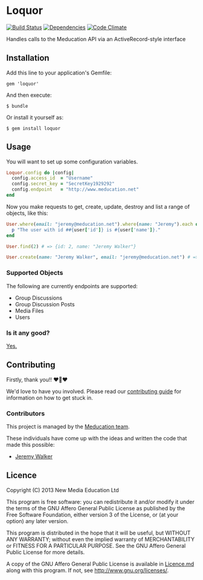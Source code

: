 # Loquor

[![Build Status](https://travis-ci.org/meducation/loquor.png)](https://travis-ci.org/meducation/loquor)
[![Dependencies](https://gemnasium.com/meducation/loquor.png?travis)](https://gemnasium.com/meducation/loquor)
[![Code Climate](https://codeclimate.com/github/meducation/loquor.png)](https://codeclimate.com/github/meducation/loquor)

Handles calls to the Meducation API via an ActiveRecord-style interface

## Installation

Add this line to your application's Gemfile:

    gem 'loquor'

And then execute:

    $ bundle

Or install it yourself as:

    $ gem install loquor


## Usage

You will want to set up some configuration variables.
``` ruby
Loquor.config do |config|
  config.access_id  = "Username"
  config.secret_key = "SecretKey1929292"
  config.endpoint   = "http://www.meducation.net"
end
```

Now you make requests to get, create, update, destroy and list a range of objects, like this:

```ruby
User.where(email: "jeremy@meducation.net").where(name: "Jeremy").each do |user|
  p "The user with id ##{user['id']} is #{user['name']}."
end

User.find(2) # => {id: 2, name: "Jeremy Walker"}

User.create(name: "Jeremy Walker", email: "jeremy@meducation.net") # => {id: 2, name: "Jeremy Walker", email "jeremy@meducation.net"}
```

### Supported Objects

The following are currently endpoints are supported:
* Group Discussions
* Group Discussion Posts
* Media Files
* Users

### Is it any good?

[Yes.](http://news.ycombinator.com/item?id=3067434)

## Contributing

Firstly, thank you!! :heart::sparkling_heart::heart:

We'd love to have you involved. Please read our [contributing guide](https://github.com/meducation/loquor/tree/master/CONTRIBUTING.md) for information on how to get stuck in.

### Contributors

This project is managed by the [Meducation team](http://company.meducation.net/about#team). 

These individuals have come up with the ideas and written the code that made this possible:

- [Jeremy Walker](http://github.com/iHID)

## Licence

Copyright (C) 2013 New Media Education Ltd

This program is free software: you can redistribute it and/or modify
it under the terms of the GNU Affero General Public License as published by
the Free Software Foundation, either version 3 of the License, or
(at your option) any later version.

This program is distributed in the hope that it will be useful,
but WITHOUT ANY WARRANTY; without even the implied warranty of
MERCHANTABILITY or FITNESS FOR A PARTICULAR PURPOSE.  See the
GNU Affero General Public License for more details.

A copy of the GNU Affero General Public License is available in [Licence.md](https://github.com/meducation/loquor/blob/master/LICENCE.md)
along with this program.  If not, see <http://www.gnu.org/licenses/>.
